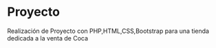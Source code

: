 # Proyecto
Realización de Proyecto con PHP,HTML,CSS,Bootstrap para una tienda dedicada a la venta de Coca
